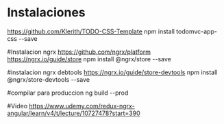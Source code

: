 # Instalaciones
https://github.com/Klerith/TODO-CSS-Template
npm install todomvc-app-css --save

#Instalacion ngrx
https://github.com/ngrx/platform
https://ngrx.io/guide/store
npm install @ngrx/store --save

#instalacion ngrx debtools
https://ngrx.io/guide/store-devtools
npm install @ngrx/store-devtools --save

#compilar para produccion
ng build --prod

#Video
https://www.udemy.com/redux-ngrx-angular/learn/v4/t/lecture/10727478?start=390